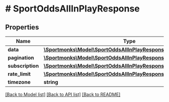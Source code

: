# # SportOddsAllInPlayResponse

## Properties

Name | Type | Description | Notes
------------ | ------------- | ------------- | -------------
**data** | [**\Sportmonks\Model\SportOddsAllInPlayResponseDataInner[]**](SportOddsAllInPlayResponseDataInner.md) |  | [optional]
**pagination** | [**\Sportmonks\Model\SportOddsAllInPlayResponsePagination**](SportOddsAllInPlayResponsePagination.md) |  | [optional]
**subscription** | [**\Sportmonks\Model\SportOddsAllInPlayResponseSubscriptionInner[]**](SportOddsAllInPlayResponseSubscriptionInner.md) |  | [optional]
**rate_limit** | [**\Sportmonks\Model\SportOddsAllInPlayResponseRateLimit**](SportOddsAllInPlayResponseRateLimit.md) |  | [optional]
**timezone** | **string** |  | [optional]

[[Back to Model list]](../../README.md#models) [[Back to API list]](../../README.md#endpoints) [[Back to README]](../../README.md)
